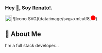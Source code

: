 
### Hey 👋, Soy [Renato!]().
<a href="www.linkedin.com/in/a-renato-devv">
  <img align="left" alt="Linkedin" width="22px" src="https://cdn.jsdelivr.net/npm/simple-icons@v3/icons/linkedin.svg" />
</a>
![Icono SVG](data:image/svg+xml;utf8,<svg xmlns='http://www.w3.org/2000/svg' width='16' height='16'><circle cx='8' cy='8' r='8' fill='red'/></svg>)

<br>


## 🚀 About Me
I'm a full stack developer...

